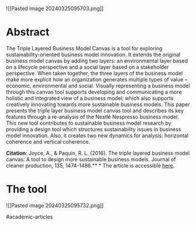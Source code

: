 
![[Pasted image 20240325095703.png]]

# Abstract
The Triple Layered Business Model Canvas is a tool for exploring sustainability-oriented business model innovation. It extends the original business model canvas by adding two layers: an environmental layer based on a lifecycle perspective and a social layer based on a stakeholder perspective. When taken together, the three layers of the business model make more explicit how an organization generates multiple types of value – economic, environmental and social. Visually representing a business model through this canvas tool supports developing and communicating a more holistic and integrated view of a business model; which also supports creatively innovating towards more sustainable business models. This paper presents the triple layer business model canvas tool and describes its key features through a re-analysis of the Nestlé Nespresso business model. This new tool contributes to sustainable business model research by providing a design tool which structures sustainability issues in business model innovation. Also, it creates two new dynamics for analysis: horizontal coherence and vertical coherence.

**Citation**: Joyce, A., & Paquin, R. L. (2016). The triple layered business model canvas: A tool to design more sustainable business models. Journal of cleaner production, 135, 1474-1486.**
*
The article is accessible [here](https://www.sciencedirect.com/science/article/pii/S0959652616307442?casa_token=Pap-_xrUoQAAAAAA:TMjAgUuEoDWBrz_0fKGk8KcEoxogkZ2cYSiXJNnFLQ1iZXIHWHBD1IPgRcawj6ag8zI_b2kJ3yw).

# **The tool**

![[Pasted image 20240325095732.png]]

#academic-articles